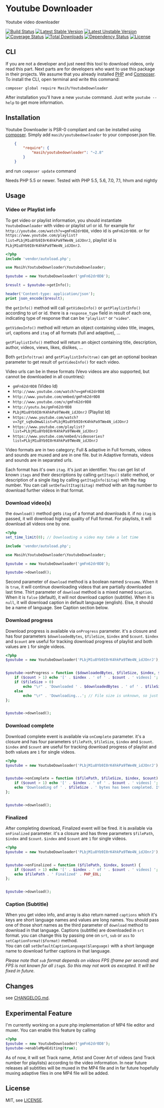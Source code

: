 Youtube Downloader
==================

Youtube video downloader

[![Build Status](https://travis-ci.org/masihyeganeh/YoutubeDownloader.svg?branch=master)](https://travis-ci.org/masihyeganeh/YoutubeDownloader)
[![Latest Stable Version](https://poser.pugx.org/masih/youtubedownloader/v/stable)](https://packagist.org/packages/masih/youtubedownloader)
[![Latest Unstable Version](https://poser.pugx.org/masih/youtubedownloader/v/unstable)](https://packagist.org/packages/masih/youtubedownloader)
[![Coverage Status](https://coveralls.io/repos/github/masihyeganeh/YoutubeDownloader/badge.svg?branch=master)](https://coveralls.io/github/masihyeganeh/YoutubeDownloader?branch=master)
[![Total Downloads](https://poser.pugx.org/masih/youtubedownloader/downloads)](https://packagist.org/packages/masih/youtubedownloader)
[![Dependency Status](https://www.versioneye.com/user/projects/5281d3db632baca88e000127/badge.svg)](https://www.versioneye.com/user/projects/5281d3db632baca88e000127)
[![License](https://poser.pugx.org/masih/youtubedownloader/license)](https://packagist.org/packages/masih/youtubedownloader)


CLI
---

If you are not a developer and just need this tool to download videos, only read this part. Next parts are for developers who want to use this package in their projects.
We assume that you already installed [PHP](http://php.net/) and [Composer](http://getcomposer.org/). To install the CLI, open terminal and write this command:
```
composer global require Masih/YoutubeDownloader
```
After installation you'll have a new `youtube` command. Just write `youtube --help` to get more information.

Installation
------------

Youtube Downloader is PSR-0 compliant and can be installed using [composer](http://getcomposer.org/).  Simply add `masih/youtubedownloader` to your composer.json file. 
```json
    {
        "require": {
            "masih/youtubedownloader": "~2.8"
        }
    }
```

and run `composer update` command

Needs PHP 5.5 or newer. Tested with PHP 5.5, 5.6, 7.0, 7.1, hhvm and nightly

Usage
-----

### Video or Playlist info

To get video or playlist information, you should instantiate `YoutubeDownloader` with video or playlist url or id.
for example for `http://youtube.com/watch?v=gmFn62dr0D8`, video id is `gmFn62dr0D8`.
or for `https://www.youtube.com/playlist?list=PLbjM1u8Yb9I0rK4hkPa9TWe4N_idJOnrJ`, playlist id is `PLbjM1u8Yb9I0rK4hkPa9TWe4N_idJOnrJ`.

```php
<?php
include 'vendor/autoload.php';

use Masih\YoutubeDownloader\YoutubeDownloader;

$youtube = new YoutubeDownloader('gmFn62dr0D8');

$result = $youtube->getInfo();

header('Content-type: application/json');
print json_encode($result);
```

the `getInfo()` method will call `getVideoInfo()` or `getPlaylistInfo()` according to url or id. there is a `response_type` field in result of each one, indicating type of response that can be `"playlist"` or `"video"`. 

`getVideoInfo()` method will return an object containing video title, images, url, captions and `itag` of all formats (full and adaptive), ...

`getPlaylistInfo()` method will return an object containing title, description, author, videos, views, likes, dislikes, ...

Both `getInfo(true)` and `getPlaylistInfo(true)` can get an optional boolean parameter to get result of `getVideoInfo()` for each video.
  
Video urls can be in these formats (Vevo videos are also supported, but cannot be downloaded in all countries):
* `gmFn62dr0D8` (Video Id)
* `http://www.youtube.com/watch?v=gmFn62dr0D8`
* `http://www.youtube.com/embed/gmFn62dr0D8`
* `http://www.youtube.com/v/gmFn62dr0D8`
* `http://youtu.be/gmFn62dr0D8`
* `PLbjM1u8Yb9I0rK4hkPa9TWe4N_idJOnrJ` (Playlist Id)
* `https://www.youtube.com/watch?v=7gY_sq9uOmw&list=PLbjM1u8Yb9I0rK4hkPa9TWe4N_idJOnrJ`
* `https://www.youtube.com/playlist?list=PLbjM1u8Yb9I0rK4hkPa9TWe4N_idJOnrJ`
* `https://www.youtube.com/embed/videoseries?list=PLbjM1u8Yb9I0rK4hkPa9TWe4N_idJOnrJ`
   
Video formats are in two category; Full & adaptive
in Full formats, videos and sounds are muxed and are in one file. but in Adaptive formats, videos and sounds are in separated urls.
  
  
Each format has it's own `itag`. it's just an identifier.
You can get list of known `itags` and their descriptions by calling `getItags()` static method, or description of a single itag by calling `getItagInfo($itag)` with the itag number.
You can call `setDefaultItag($itag)` method with an itag number to download further videos in that format.

   
### Download video(s)

the `download()` method gets `itag` of a format and downloads it.
if no `itag` is passed, it will download highest quality of Full format.
For playlists, it will download all videos one by one. 

```php
<?php
set_time_limit(0); // Downloading a video may take a lot time

include 'vendor/autoload.php';

use Masih\YoutubeDownloader\YoutubeDownloader;

$youtube = new YoutubeDownloader('gmFn62dr0D8');

$youtube->download();
```

Second parameter of `download` method is a boolean named `$resume`. When it is `true`, it will continue downloading videos that are partially downloaded last time.
Thirt parameter of `download` method is a mixed named `$caption`. When it is `false` (default), it will not download caption (subtitle). When it is `null`, it will download caption in default language (english). Else, it should be a name of language. See Caption section below.
   
### Download progress

Download progress is available via `onProgress` parameter.
it's a closure and has four parameters `$downloadedBytes`, `$fileSize`, `$index` and `$count`.
`$index` and `$count` are useful for tracking download progress of playlist and both values are `1` for single videos.

```php
<?php
$youtube = new YoutubeDownloader('PLbjM1u8Yb9I0rK4hkPa9TWe4N_idJOnrJ');


$youtube->onProgress = function ($downloadedBytes, $fileSize, $index, $count) {
    if ($count > 1) echo '[' . $index . ' of ' . $count . ' videos] ';
	if ($fileSize > 0)
		echo "\r" . 'Downloaded ' . $downloadedBytes . ' of ' . $fileSize . ' bytes [%' . number_format($downloadedBytes * 100 / $fileSize, 2) . '].';
	else
		echo "\r" . 'Downloading...'; // File size is unknown, so just keep downloading
};


$youtube->download();
```
   
### Download complete

Download complete event is available via `onComplete` parameter.
it's a closure and has four parameters `$filePath`, `$fileSize`, `$index` and `$count`.
`$index` and `$count` are useful for tracking download progress of playlist and both values are `1` for single videos.

```php
<?php
$youtube = new YoutubeDownloader('PLbjM1u8Yb9I0rK4hkPa9TWe4N_idJOnrJ');


$youtube->onComplete = function ($filePath, $fileSize, $index, $count) {
    if ($count > 1) echo '[' . $index . ' of ' . $count . ' videos] ';
	echo 'Downloading of ' . $fileSize . ' bytes has been completed. It is saved in ' . $filePath . PHP_EOL;
};


$youtube->download();
```
   
### Finalized

After completing download, Finalized event will be fired. it is available via `onFinalized` parameter.
it's a closure and has three parameters `$filePath`, `$index` and `$count`.
`$index` and `$count` are `1` for single videos.

```php
<?php
$youtube = new YoutubeDownloader('PLbjM1u8Yb9I0rK4hkPa9TWe4N_idJOnrJ');


$youtube->onFinalized = function ($filePath, $index, $count) {
    if ($count > 1) echo '[' . $index . ' of ' . $count . ' videos] ';
	echo $filePath . ' Finalized' . PHP_EOL;
};


$youtube->download();
```
   
### Caption (Subtitle)

When you get video info, and array is also return named `captions` which it's keys are short language names and values are long names.
You should pass one of those short names as the third parameter of `download` method to download in that language.
Captions (subtitle) are downloaded in `srt` format. you can change this by passing one on `srt`, `sub` or `ass` to `setCaptionFormat($format)` method.  
You can call `setDefaultCaptionLanguage($language)` with a short language name to download further captions in that language.

_Please note that `sub` format depends on videos FPS (frame per second) and FPS is not known for all `itag`s. So this may not work as excepted. It will be fixed in future._
   
   
   
Changes
-------

see [CHANGELOG.md](CHANGELOG.md).



Experimental Feature
--------------------

I'm currently working on a pure php implementation of MP4 file editor and muxer. You can enable this feature by calling
```php
<?php
$youtube = new YoutubeDownloader('gmFn62dr0D8');
$youtube->enableMp4Editing(true);
```

As of now, it will set Track name, Artist and Cover Art of videos (and Track number for playlists) according to the video information.
In near future releases all subtitles will be muxed in the MP4 file and in far future hopefully muxing adaptive files in one MP4 file will be added.



License
-------

MIT, see [LICENSE](LICENSE).
